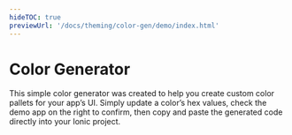 ```yaml
---
hideTOC: true
previewUrl: '/docs/theming/color-gen/demo/index.html'
---
```


# Color Generator

<p class="intro" markdown="1">
This simple color generator was created to help you create custom color pallets for your app’s UI. Simply update a color’s hex values, check the demo app on the right to confirm, then copy and paste the generated code directly into your Ionic project.
</p>

<color-generator></color-generator>
